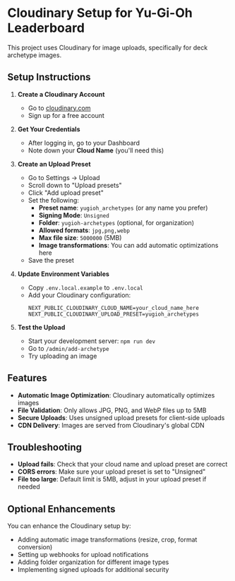 # Cloudinary Setup for Yu-Gi-Oh Leaderboard

This project uses Cloudinary for image uploads, specifically for deck archetype images.

## Setup Instructions

1. **Create a Cloudinary Account**
   - Go to [cloudinary.com](https://cloudinary.com)
   - Sign up for a free account

2. **Get Your Credentials**
   - After logging in, go to your Dashboard
   - Note down your **Cloud Name** (you'll need this)

3. **Create an Upload Preset**
   - Go to Settings → Upload
   - Scroll down to "Upload presets"
   - Click "Add upload preset"
   - Set the following:
     - **Preset name**: `yugioh_archetypes` (or any name you prefer)
     - **Signing Mode**: `Unsigned`
     - **Folder**: `yugioh-archetypes` (optional, for organization)
     - **Allowed formats**: `jpg,png,webp`
     - **Max file size**: `5000000` (5MB)
     - **Image transformations**: You can add automatic optimizations here
   - Save the preset

4. **Update Environment Variables**
   - Copy `.env.local.example` to `.env.local`
   - Add your Cloudinary configuration:
     ```
     NEXT_PUBLIC_CLOUDINARY_CLOUD_NAME=your_cloud_name_here
     NEXT_PUBLIC_CLOUDINARY_UPLOAD_PRESET=yugioh_archetypes
     ```

5. **Test the Upload**
   - Start your development server: `npm run dev`
   - Go to `/admin/add-archetype`
   - Try uploading an image

## Features

- **Automatic Image Optimization**: Cloudinary automatically optimizes images
- **File Validation**: Only allows JPG, PNG, and WebP files up to 5MB
- **Secure Uploads**: Uses unsigned upload presets for client-side uploads
- **CDN Delivery**: Images are served from Cloudinary's global CDN

## Troubleshooting

- **Upload fails**: Check that your cloud name and upload preset are correct
- **CORS errors**: Make sure your upload preset is set to "Unsigned"
- **File too large**: Default limit is 5MB, adjust in your upload preset if needed

## Optional Enhancements

You can enhance the Cloudinary setup by:
- Adding automatic image transformations (resize, crop, format conversion)
- Setting up webhooks for upload notifications
- Adding folder organization for different image types
- Implementing signed uploads for additional security 